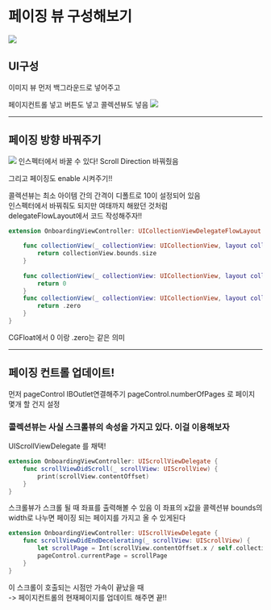 # 페이징 뷰 구성해보기

![](https://velog.velcdn.com/images/woojusm/post/4589c6f5-3019-4dd9-9d58-a4d843bcea2c/image.gif)


## UI구성

이미지 뷰 먼저 백그라운드로 넣어주고  

페이지컨트롤 넣고 버튼도 넣고 콜렉션뷰도 넣음
![](https://velog.velcdn.com/images/woojusm/post/b929edcc-eeff-4e51-9dc3-ab910f0a31d1/image.png)

---

## 페이징 방향 바꿔주기

![](https://velog.velcdn.com/images/woojusm/post/c1741c38-7612-4e1d-a27b-4be083966976/image.png)
인스펙터에서 바꿀 수 있다! Scroll Direction 바꿔줬음   

그리고 페이징도 enable 시켜주기!!

콜렉션뷰는 최소 아이템 간의 간격이 디폴트로 10이 설정되어 있음  
인스펙터에서 바꿔줘도 되지만 여태까지 해왔던 것처럼  
delegateFlowLayout에서 코드 작성해주자!!  

```swift
extension OnboardingViewController: UICollectionViewDelegateFlowLayout {
    
    func collectionView(_ collectionView: UICollectionView, layout collectionViewLayout: UICollectionViewLayout, sizeForItemAt indexPath: IndexPath) -> CGSize {        
        return collectionView.bounds.size
    }
    
    func collectionView(_ collectionView: UICollectionView, layout collectionViewLayout: UICollectionViewLayout, minimumLineSpacingForSectionAt section: Int) -> CGFloat {
        return 0
    }
    func collectionView(_ collectionView: UICollectionView, layout collectionViewLayout: UICollectionViewLayout, minimumInteritemSpacingForSectionAt section: Int) -> CGFloat {
        return .zero
    }
}
```
CGFloat에서 0 이랑 .zero는 같은 의미
___

## 페이징 컨트롤 업데이트!
먼저 pageControl IBOutlet연결해주기
pageControl.numberOfPages 로 페이지 몇개 할 건지 설정

### 콜렉션뷰는 사실 스크롤뷰의 속성을 가지고 있다. 이걸 이용해보자

UIScrollViewDelegate 를 채택!

```swift
extension OnboardingViewController: UIScrollViewDelegate {
    func scrollViewDidScroll(_ scrollView: UIScrollView) {
        print(scrollView.contentOffset)
    }
}
```
스크롤뷰가 스크롤 될 때 좌표를 출력해볼 수 있음
이 좌표의 x값을 콜렉션뷰 bounds의 width로 나누면 페이징 되는 페이지를 가지고 올 수 있게된다  

```swift
extension OnboardingViewController: UIScrollViewDelegate {
    func scrollViewDidEndDecelerating(_ scrollView: UIScrollView) {
        let scrollPage = Int(scrollView.contentOffset.x / self.collectionView.bounds.width)
        pageControl.currentPage = scrollPage
    }
}
```
이 스크롤이 호출되는 시점만 가속이 끝났을 때  
-> 페이지컨트롤의 현재페이지를 업데이트 해주면 끝!!
